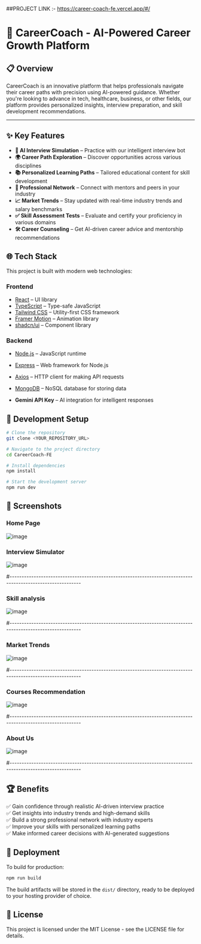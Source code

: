 ##PROJECT LINK :- https://career-coach-fe.vercel.app/#/

# 🚀 CareerCoach - AI-Powered Career Growth Platform

## 📋 Overview
CareerCoach is an innovative platform that helps professionals navigate their career paths with precision using AI-powered guidance. Whether you're looking to advance in tech, healthcare, business, or other fields, our platform provides personalized insights, interview preparation, and skill development recommendations.

---

## ✨ Key Features
- **🤖 AI Interview Simulation** – Practice with our intelligent interview bot  
- **🌍 Career Path Exploration** – Discover opportunities across various disciplines  
- **📚 Personalized Learning Paths** – Tailored educational content for skill development  
- **👥 Professional Network** – Connect with mentors and peers in your industry  
- **📈 Market Trends** – Stay updated with real-time industry trends and salary benchmarks  
- **✅ Skill Assessment Tests** – Evaluate and certify your proficiency in various domains  
- **🛠 Career Counseling** – Get AI-driven career advice and mentorship recommendations



## 🌐 Tech Stack
This project is built with modern web technologies:

### **Frontend**
- [React](https://reactjs.org/) – UI library  
- [TypeScript](https://www.typescriptlang.org/) – Type-safe JavaScript  
- [Tailwind CSS](https://tailwindcss.com/) – Utility-first CSS framework  
- [Framer Motion](https://www.framer.com/motion/) – Animation library  
- [shadcn/ui](https://ui.shadcn.com/) – Component library  

### **Backend**
- [Node.js](https://nodejs.org/) – JavaScript runtime  
- [Express](https://expressjs.com/) – Web framework for Node.js  
- [Axios](https://axios-http.com/) – HTTP client for making API requests  
- [MongoDB](https://www.mongodb.com/) – NoSQL database for storing data

- **Gemini API Key** – AI integration for intelligent responses  

## 🔧 Development Setup

```sh
# Clone the repository
git clone <YOUR_REPOSITORY_URL>

# Navigate to the project directory
cd CareerCoach-FE

# Install dependencies
npm install

# Start the development server
npm run dev
```

## 📱 Screenshots

### Home Page
![image](https://github.com/user-attachments/assets/cce26cfb-abf2-4f20-a61e-305b37fb8231)

### Interview Simulator

![image](https://github.com/user-attachments/assets/8430fb40-4095-4c40-b5b8-19fb3a77c914)

#-----------------------------------------------------------------------------------------------------------

### Skill analysis

![image](https://github.com/user-attachments/assets/acd09960-d9fa-4f5f-9059-4f8ad6ab7f2e)

#-----------------------------------------------------------------------------------------------------------

### Market Trends

![image](https://github.com/user-attachments/assets/390fa28f-8764-41f8-872e-a5ed82d2b251)

#-----------------------------------------------------------------------------------------------------------

### Courses Recommendation

![image](https://github.com/user-attachments/assets/46ccb311-a60a-4132-b1dd-101f287621cb)

#-----------------------------------------------------------------------------------------------------------

### About Us

![image](https://github.com/user-attachments/assets/4a0010a6-d376-452f-8a5d-8857dd0d0cb9)

#-----------------------------------------------------------------------------------------------------------


  
## 🏆 Benefits
✅ Gain confidence through realistic AI-driven interview practice  
✅ Get insights into industry trends and high-demand skills  
✅ Build a strong professional network with industry experts  
✅ Improve your skills with personalized learning paths  
✅ Make informed career decisions with AI-generated suggestions  

## 🚀 Deployment

To build for production:

```sh
npm run build
```

The build artifacts will be stored in the `dist/` directory, ready to be deployed to your hosting provider of choice.

## 📄 License

This project is licensed under the MIT License - see the LICENSE file for details.
